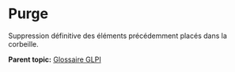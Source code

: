 Purge
=====

Suppression définitive des éléments précédemment placés dans la
corbeille.

**Parent topic:** [Glossaire GLPI](../../glpi/glossary.html)
